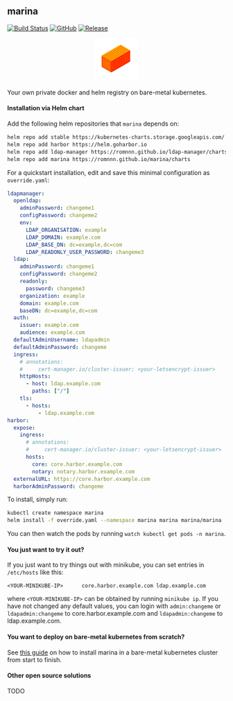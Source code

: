 ## marina

[![Build Status](https://travis-ci.com/romnnn/marina.svg?branch=master)](https://travis-ci.com/romnnn/marina)
[![GitHub](https://img.shields.io/github/license/romnnn/marina)](https://github.com/romnnn/marina)
[![Release](https://img.shields.io/github/release/romnnn/marina)](https://github.com/romnnn/marina/releases/latest)

<p align="center">
  <img width="100" src="public/icons/icon_lg.jpg">
</p>

Your own private docker and helm registry on bare-metal kubernetes.

#### Installation via Helm chart

Add the following helm repositories that `marina` depends on:
```bash
helm repo add stable https://kubernetes-charts.storage.googleapis.com/
helm repo add harbor https://helm.goharbor.io
helm repo add ldap-manager https://romnnn.github.io/ldap-manager/charts
helm repo add marina https://romnnn.github.io/marina/charts
```

For a quickstart installation, edit and save this minimal configuration as `override.yaml`:
```yaml
ldapmanager:
  openldap:
    adminPassword: changeme1
    configPassword: changeme2
    env:
      LDAP_ORGANISATION: example
      LDAP_DOMAIN: example.com
      LDAP_BASE_DN: dc=example,dc=com
      LDAP_READONLY_USER_PASSWORD: changeme3
  ldap:
    adminPassword: changeme1
    configPassword: changeme2
    readonly:
      password: changeme3
    organization: example
    domain: example.com
    baseDN: dc=example,dc=com
  auth:
    issuer: example.com
    audience: example.com
  defaultAdminUsername: ldapadmin
  defaultAdminPassword: changeme
  ingress:
    # annotations:
    #     cert-manager.io/cluster-issuer: <your-letsencrypt-issuer>
    httpHosts:
      - host: ldap.example.com
        paths: ["/"]
    tls:
      - hosts:
          - ldap.example.com
harbor:
  expose:
    ingress:
      # annotations:
      #     cert-manager.io/cluster-issuer: <your-letsencrypt-issuer>
      hosts:
        core: core.harbor.example.com
        notary: notary.harbor.example.com
  externalURL: https://core.harbor.example.com
  harborAdminPassword: changeme
```

To install, simply run:
```bash
kubectl create namespace marina
helm install -f override.yaml --namespace marina marina marina/marina
```

You can then watch the pods by running `watch kubectl get pods -n marina`.

#### You just want to try it out?

If you just want to try things out with minikube, you can set entries in `/etc/hosts` like this:
```
<YOUR-MINIKUBE-IP>      core.harbor.example.com ldap.example.com
```
where `<YOUR-MINIKUBE-IP>` can be obtained by running `minikube ip`. 
If you have not changed any default values, you can login with `admin:changeme` or `ldapadmin:changeme` to core.harbor.example.com and `ldapadmin:changeme` to ldap.example.com.

#### You want to deploy on bare-metal kubernetes from scratch?

See [this guide](./DEPLOYMENT.md) on how to install marina in a bare-metal kubernetes cluster from start to finish.

#### Other open source solutions

TODO